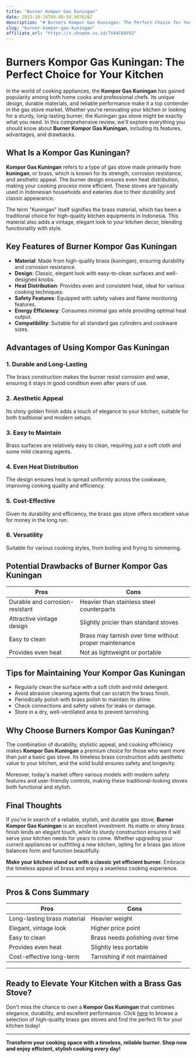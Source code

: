 ```yaml
---
title: "Burner Kompor Gas Kuningan"
date: 2025-10-16T04:48:58.997628Z
description: "# Burners Kompor Gas Kuningan: The Perfect Choice for Your Kitchen..."
slug: "burner-kompor-gas-kuningan"
affiliate_url: "https://s.shopee.co.id/7V44C68VX2"
---
```

# Burners Kompor Gas Kuningan: The Perfect Choice for Your Kitchen

In the world of cooking appliances, the **Kompor Gas Kuningan** has gained popularity among both home cooks and professional chefs. Its unique design, durable materials, and reliable performance make it a top contender in the gas stove market. Whether you're renovating your kitchen or looking for a sturdy, long-lasting burner, the Kuningan gas stove might be exactly what you need. In this comprehensive review, we'll explore everything you should know about **Burner Kompor Gas Kuningan**, including its features, advantages, and drawbacks.

## What Is a Kompor Gas Kuningan?

**Kompor Gas Kuningan** refers to a type of gas stove made primarily from **kuningan**, or brass, which is known for its strength, corrosion resistance, and aesthetic appeal. The burner design ensures even heat distribution, making your cooking process more efficient. These stoves are typically used in Indonesian households and eateries due to their durability and classic appearance.

The term "Kuningan" itself signifies the brass material, which has been a traditional choice for high-quality kitchen equipments in Indonesia. This material also adds a vintage, elegant look to your kitchen decor, blending functionality with style.

## Key Features of Burner Kompor Gas Kuningan

- **Material**: Made from high-quality brass (kuningan), ensuring durability and corrosion resistance.
- **Design**: Classic, elegant look with easy-to-clean surfaces and well-designed knobs.
- **Heat Distribution**: Provides even and consistent heat, ideal for various cooking techniques.
- **Safety Features**: Equipped with safety valves and flame monitoring features.
- **Energy Efficiency**: Consumes minimal gas while providing optimal heat output.
- **Compatibility**: Suitable for all standard gas cylinders and cookware sizes.

## Advantages of Using Kompor Gas Kuningan

### 1. Durable and Long-Lasting

The brass construction makes the burner resist corrosion and wear, ensuring it stays in good condition even after years of use.

### 2. Aesthetic Appeal

Its shiny golden finish adds a touch of elegance to your kitchen, suitable for both traditional and modern setups.

### 3. Easy to Maintain

Brass surfaces are relatively easy to clean, requiring just a soft cloth and some mild cleaning agents.

### 4. Even Heat Distribution

The design ensures heat is spread uniformly across the cookware, improving cooking quality and efficiency.

### 5. Cost-Effective

Given its durability and efficiency, the brass gas stove offers excellent value for money in the long run.

### 6. Versatility

Suitable for various cooking styles, from boiling and frying to simmering.

## Potential Drawbacks of Burner Kompor Gas Kuningan

| Pros | Cons |
|---------|----------|
| Durable and corrosion-resistant | Heavier than stainless steel counterparts |
| Attractive vintage design | Slightly pricier than standard stoves |
| Easy to clean | Brass may tarnish over time without proper maintenance |
| Provides even heat | Not as lightweight or portable |

## Tips for Maintaining Your Kompor Gas Kuningan

- Regularly clean the surface with a soft cloth and mild detergent.
- Avoid abrasive cleaning agents that can scratch the brass finish.
- Periodically polish with brass polish to maintain its shine.
- Check connections and safety valves for leaks or damage.
- Store in a dry, well-ventilated area to prevent tarnishing.

## Why Choose Burners Kompor Gas Kuningan?

The combination of durability, stylistic appeal, and cooking efficiency makes **Kompor Gas Kuningan** a premium choice for those who want more than just a basic gas stove. Its timeless brass construction adds aesthetic value to your kitchen, and the solid build ensures safety and longevity.

Moreover, today's market offers various models with modern safety features and user-friendly controls, making these traditional-looking stoves both functional and stylish.

## Final Thoughts

If you're in search of a reliable, stylish, and durable gas stove, **Burner Kompor Gas Kuningan** is an excellent investment. Its matte or shiny brass finish lends an elegant touch, while its sturdy construction ensures it will serve your kitchen needs for years to come. Whether upgrading your current appliances or outfitting a new kitchen, opting for a brass gas stove balances form and function beautifully.

**Make your kitchen stand out with a classic yet efficient burner.** Embrace the timeless appeal of brass and enjoy a seamless cooking experience.

---

## Pros & Cons Summary

| **Pros** | **Cons** |
|--------------------------|------------------------------|
| Long-lasting brass material | Heavier weight |
| Elegant, vintage look | Higher price point |
| Easy to clean | Brass needs polishing over time |
| Provides even heat | Slightly less portable |
| Cost-effective long-term | Tarnishing if not maintained |

---

## Ready to Elevate Your Kitchen with a Brass Gas Stove?

Don't miss the chance to own a **Kompor Gas Kuningan** that combines elegance, durability, and excellent performance. Click [here](https://s.shopee.co.id/7V44C68VX2) to browse a selection of high-quality brass gas stoves and find the perfect fit for your kitchen today!

---

**Transform your cooking space with a timeless, reliable burner. Shop now and enjoy efficient, stylish cooking every day!**